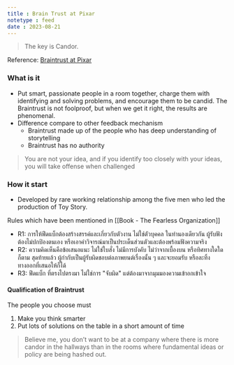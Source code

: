 ```yaml
---
title : Brain Trust at Pixar
notetype : feed
date : 2023-08-21
---
```



> The key is Candor.

Reference: [Braintrust at Pixar](https://www.fastcompany.com/3027135/inside-the-pixar-braintrust)

### What is it
- Put smart, passionate people in a room together, charge them with identifying and solving problems, and encourage them to be candid. The Braintrust is not foolproof, but when we get it right, the results are phenomenal.
- Difference compare to other feedback mechanism
	- Braintrust made up of the people who has deep understanding of storytelling
	- Braintrust has no authority

> You are not your idea, and if you identify too closely with your ideas, you will take offense when challenged

### How it start
- Developed by rare working relationship among the five men who led the production of Toy Story.


Rules which have been mentioned in [[Book - The Fearless Organization]]
- R1: การให้ฟีดแบ็กต้องสร้างสรรค์และเกี่ยวกับตัวงาน ไม่ใช่ตัวบุคคล ในทำนองเดียวกัน ผู้รับฟังต้องไม่ปกป้องตนเอง หรือเอาคำวิจารณ์มาเป็นประเด็นส่วนตัวและต้องพร้อมฟังความจริง
- R2: ความคิดเห็นคือข้อเสนอแนะ ไม่ใช่ใบสั่ง ไม่มีการบังคับ ไม่ว่าจากเบื้องบน หรือทิศทางใดใดก็ตาม สุดท้ายแล้ว ผู้กำกับเป็นผู้รับผิดชอบต่อภาพยนต์เรื่องนั้น ๆ และจะยอมรับ หรือละทิ้ง ทางออกที่เสนอให้ก็ได้
- R3: ฟีดแบ็ก ที่ตรงไปตรงมา ไม่ใช่การ "จับผิด" แต่ต้องมาจากมุมมองความเข้าอกเข้าใจ

#### Qualification of Braintrust
The people you choose must
1. Make you think smarter
2. Put lots of solutions on the table in a short amount of time

> Believe me, you don’t want to be at a company where there is more candor in the hallways than in the rooms where fundamental ideas or policy are being hashed out.